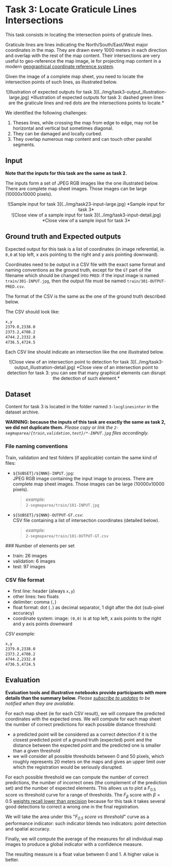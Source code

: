 # Task 3: Locate Graticule Lines Intersections
This task consists in locating the intersection points of graticule lines.

Graticule lines are lines indicating the North/South/East/West major coordinates in the map.
They are drawn every 1000 meters in each direction and overlap with the rest of the map content.
Their intersections are very useful to geo-reference the map image, ie for projecting map content in a modern [geographical coordinate reference system](https://docs.qgis.org/3.16/en/docs/gentle_gis_introduction/coordinate_reference_systems.html).

Given the image of a complete map sheet, you need to locate the intersection points of such lines, as illustrated below.
<center>
![Illustration of expected outputs for task 3](../img/task3-output_illustration-large.jpg)
*Illustration of expected outputs for task 3: dashed green lines are the graticule lines and red dots are the intersections points to locate.*
</center>


We identified the following challenges:

1. Theses lines, while crossing the map from edge to edge, may not be horizontal and vertical but sometimes diagonal.
2. They can be damaged and locally curbed.
3. They overlap numerous map content and can touch other parallel segments.


## Input
**Note that the inputs for this task are the same as task 2.**

The inputs form a set of JPEG RGB images like the one illustrated below.
There are complete map sheet images.
Those images can be large (10000x10000 pixels).

<center>
![Sample input for task 3](../img/task23-input-large.jpg)
*Sample input for task 3*
</center>

<center>
![Close view of a sample input for task 3](../img/task3-input-detail.jpg)
*Close view of a sample input for task 3*
</center>


## Ground truth and Expected outputs
Expected output for this task is a list of coordinates (in image referential, ie. `0,0` at top left, x axis pointing to the right and y axis pointing downward).

Coordinates need to be output in a CSV file with the exact same format and naming conventions as the ground truth, except for the `GT` part of the filename which should be changed into `PRED`:
if the input image is named `train/301-INPUT.jpg`, then the output file must be named `train/301-OUTPUT-PRED.csv`.

The format of the CSV is the same as the one of the ground truth described below.

The CSV should look like:
```csv
x,y
2379.0,2338.0
2373.2,4708.2
4744.2,2332.8
4736.5,4724.5
```

Each CSV line should indicate an intersection like the one illustrated below.

<center>
![Close view of an intersection point to detection for task 3](../img/task3-output_illustration-detail.jpg)
*Close view of an intersection point to detection for task 3: you can see that many graphical elements can disrupt the detection of such element.*
</center>

## Dataset
Content for task 3 is located in the folder named `3-locglinesinter` in the dataset archive.

**WARNING: because the inputs of this task are exactly the same as task 2, we did not duplicate them.**
*Please copy or link the `2-segmaparea/{train,validation,test}/*-INPUT.jpg` files accordingly.*

### File naming conventions
Train, validation and test folders (if applicable) contain the same kind of files:

- `${SUBSET}/${NNN}-INPUT.jpg`:  
  JPEG RGB image containing the input image to process.
  There are complete map sheet images.
  Those images can be large (10000x10000 pixels).  
  > *example:*  
  > `2-segmaparea/train/101-INPUT.jpg`
- `${SUBSET}/${NNN}-OUTPUT-GT.csv`:  
  CSV file containing a list of intersection coordinates (detailed below).  
  > *example:*  
  > `2-segmaparea/train/101-OUTPUT-GT.csv`


### Number of elements per set

- train: 26 images
- validation: 6 images
- test: 97 images


### CSV file format

- first line: header (always `x,y`)
- other lines: two floats
- delimiter: comma (`,`)
- float format: dot (`.`) as decimal separator, 1 digit after the dot (sub-pixel accuracy)
- coordinate system: image: `(0,0)` is at top left, x axis points to the right and y axis points downward


*CSV example:*
```csv
x,y
2379.0,2338.0
2373.2,4708.2
4744.2,2332.8
4736.5,4724.5
```

## Evaluation
**Evaluation tools and illustrative notebooks provide participants with more details than the summary below.**
*Please [subscribe to updates](../contact.md#subscribe-to-updates) to be notified when they are available.*

For each map sheet (ie for each CSV result), we will compare the predicted coordinates with the expected ones.
We will compute for each map sheet the number of correct predictions for each possible distance threshold:

- a predicted point will be considered as a correct detection if it is the closest predicted point of a ground truth (expected) point and the distance between the expected point and the predicted one is smaller than a given threshold
- we will consider all possible thresholds between 0 and 50 pixels, which roughly represents 20 meters on the maps and gives an upper limit over which the registration would be seriously disrupted.

For each possible threshold we can compute the number of correct predictions, the number of incorrect ones (the complement of the prediction set) and the number of expected elements.
This allows us to plot a $`F_{0.5}`$ score vs threshold curve for a range of thresholds.
The $`F_{\beta}`$ score with $`\beta=0.5`$ [weights recall lower than precision](https://en.wikipedia.org/wiki/F-score) because for this task it takes several good detections to correct a wrong one in the final registration.

We will take the area under this "*$`F_{0.5}`$ score vs threshold*" curve as a performance indicator:
such indicator blends two indicators: point detection and spatial accuracy.

Finally, we will compute the average of the measures for all individual map images to produce a global indicator with a confidence measure.

The resulting measure is a float value between 0 and 1.
A higher value is better.